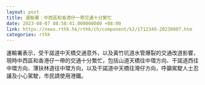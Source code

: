 ```yaml
---
layout: post
title: 運輸署：中西區和香港仔一帶交通十分繁忙
date: 2023-08-07 08:58:41.000000000 +08:00
link: https://news.rthk.hk/rthk/ch/component/k2/1712349-20230807.htm
categories: rthk
---
```


運輸署表示，受干諾道中天橋交通意外，以及黃竹坑道水管爆裂的交通改道影響，現時中西區和香港仔一帶的交通十分繁忙，包括山道天橋往中環方向、干諾道西往中環方向、薄扶林道往中環方向，以及干諾道中天橋往灣仔方向，呼籲駕駛人士忍讓及小心駕駛，市民請使用港鐵。
